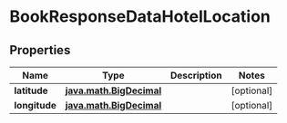 
# BookResponseDataHotelLocation

## Properties
Name | Type | Description | Notes
------------ | ------------- | ------------- | -------------
**latitude** | [**java.math.BigDecimal**](java.math.BigDecimal.md) |  |  [optional]
**longitude** | [**java.math.BigDecimal**](java.math.BigDecimal.md) |  |  [optional]



